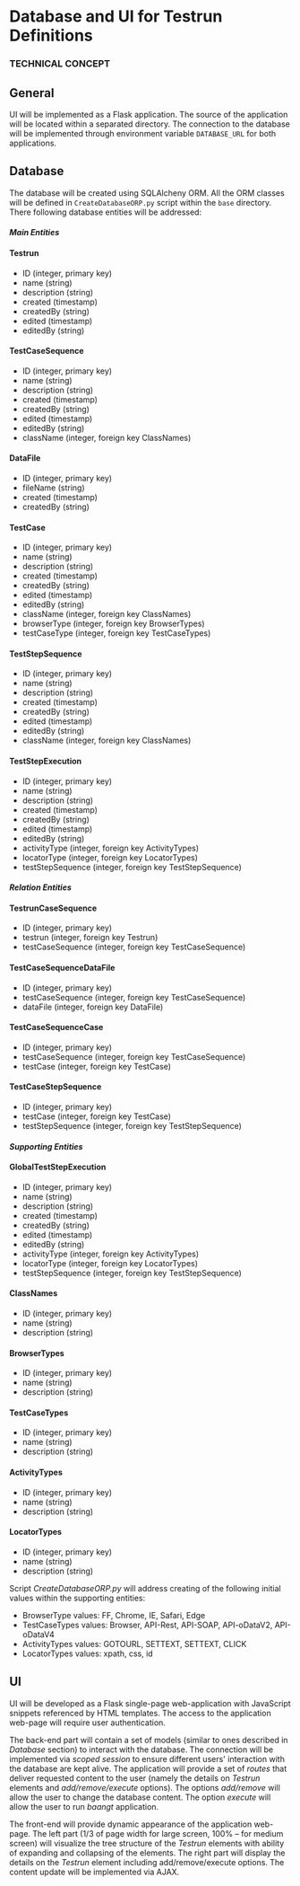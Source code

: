 # Database and UI for Testrun Definitions
### TECHNICAL CONCEPT

## General
UI will be implemented as a Flask application. The source of the application will be located within a separated directory. The connection to the database will be implemented through environment variable `DATABASE_URL` for both applications. 

## Database
The database will be created using SQLAlcheny ORM. All the ORM classes will be defined in `CreateDatabaseORP.py` script within the `base` directory. There following database entities will be addressed:

#### _Main Entities_

#### Testrun
* ID (integer, primary key)
* name (string)
* description (string)
* created (timestamp)
* createdBy (string)
* edited (timestamp)
* editedBy (string)

#### TestCaseSequence
* ID (integer, primary key)
* name (string)
* description (string)
* created (timestamp)
* createdBy (string)
* edited (timestamp)
* editedBy (string)
* className (integer, foreign key ClassNames)

#### DataFile
* ID (integer, primary key)
* fileName (string)
* created (timestamp)
* createdBy (string)

#### TestCase
* ID (integer, primary key)
* name (string)
* description (string)
* created (timestamp)
* createdBy (string)
* edited (timestamp)
* editedBy (string)
* className (integer, foreign key ClassNames)
* browserType (integer, foreign key BrowserTypes)
* testCaseType (integer, foreign key TestCaseTypes)


#### TestStepSequence
* ID (integer, primary key)
* name (string)
* description (string)
* created (timestamp)
* createdBy (string)
* edited (timestamp)
* editedBy (string)
* className (integer, foreign key ClassNames)

#### TestStepExecution
* ID (integer, primary key)
* name (string)
* description (string)
* created (timestamp)
* createdBy (string)
* edited (timestamp)
* editedBy (string)
* activityType (integer, foreign key ActivityTypes)
* locatorType (integer, foreign key LocatorTypes)
* testStepSequence (integer, foreign key TestStepSequence)

#### _Relation Entities_

#### TestrunCaseSequence
* ID (integer, primary key)
* testrun (integer, foreign key Testrun)
* testCaseSequence (integer, foreign key TestCaseSequence)

#### TestCaseSequenceDataFile
* ID (integer, primary key)
* testCaseSequence (integer, foreign key TestCaseSequence)
* dataFile (integer, foreign key DataFile)

#### TestCaseSequenceCase
* ID (integer, primary key)
* testCaseSequence (integer, foreign key TestCaseSequence)
* testCase (integer, foreign key TestCase)

#### TestCaseStepSequence
* ID (integer, primary key)
* testCase (integer, foreign key TestCase)
* testStepSequence (integer, foreign key TestStepSequence)

#### _Supporting Entities_

#### GlobalTestStepExecution
* ID (integer, primary key)
* name (string)
* description (string)
* created (timestamp)
* createdBy (string)
* edited (timestamp)
* editedBy (string)
* activityType (integer, foreign key ActivityTypes)
* locatorType (integer, foreign key LocatorTypes)
* testStepSequence (integer, foreign key TestStepSequence)

#### ClassNames
* ID (integer, primary key)
* name (string)
* description (string)

#### BrowserTypes
* ID (integer, primary key)
* name (string)
* description (string)

#### TestCaseTypes
* ID (integer, primary key)
* name (string)
* description (string)

#### ActivityTypes
* ID (integer, primary key)
* name (string)
* description (string)

#### LocatorTypes
* ID (integer, primary key)
* name (string)
* description (string)

Script _CreateDatabaseORP.py_ will address creating of the following initial values within the supporting entities:
* BrowserType values: FF, Chrome, IE, Safari, Edge
* TestCaseTypes values: Browser, API-Rest, API-SOAP, API-oDataV2, API-oDataV4
* ActivityTypes values: GOTOURL, SETTEXT, SETTEXT, CLICK
* LocatorTypes values: xpath, css, id

## UI
UI will be developed as a Flask single-page web-application with JavaScript snippets referenced by HTML templates. The access to the application web-page will require user authentication.

The back-end part will contain a set of models (similar to ones described in _Database_ section) to interact with the database. The connection will be implemented via _scoped session_ to ensure different users' interaction with the database are kept alive. The application will provide a set of _routes_ that deliver requested content to the user (namely the details on _Testrun_ elements and _add/remove/execute_ options). The options _add/remove_ will allow the user to change the database content. The option _execute_ will allow the user to run _baangt_ application.   

The front-end will provide dynamic appearance of the application web-page. The left part (1/3 of page width for large screen, 100% &ndash; for medium screen) will visualize the tree structure of the _Testrun_ elements with ability of expanding and collapsing of the elements. The right part will display the details on the _Testrun_ element including add/remove/execute options. The content update will be implemented via AJAX.